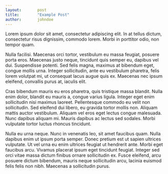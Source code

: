 ```yaml
---
layout:       post
title:        "Example Post"
author:       johndoe
---
```


Lorem ipsum dolor sit amet, consectetur adipiscing elit. In at tellus dictum, consectetur risus dignissim, commodo lorem. Morbi in porttitor odio, non tempor quam.

Nulla facilisi. Maecenas orci tortor, vestibulum eu massa feugiat, posuere porta eros. Maecenas justo neque, tincidunt quis semper eu, dapibus vel dui. Suspendisse potenti. Sed felis magna, maximus at bibendum eget, congue mollis urna. Integer sollicitudin, ante eu vestibulum pharetra, felis lorem volutpat mi, ut consequat lacus augue quis ex. Maecenas nec ipsum eleifend, convallis purus at, iaculis elit.

Cras bibendum mauris eu eros pharetra, quis tristique massa blandit. Nulla enim dolor, blandit eu mauris a, congue varius ligula. Integer eget enim sollicitudin nisi maximus laoreet. Pellentesque commodo eu velit non sollicitudin. Sed eleifend dui libero, eu gravida tortor mollis non. Aliquam mattis auctor vestibulum. Aliquam vel eros eget lectus congue malesuada. Nunc dapibus aliquam mi. Mauris dapibus ac lectus sed sodales. Morbi vulputate tortor luctus rhoncus tincidunt.

Nulla eu urna neque. Nunc in venenatis leo, sit amet faucibus quam. Nulla dapibus enim ut ipsum porta semper. Donec pretium est ut sapien ultrices vulputate. Ut vel urna eu enim ultrices feugiat ut hendrerit ante. Morbi eget faucibus arcu. Vivamus placerat ipsum eget tincidunt feugiat. Integer sed orci vitae massa dictum finibus ornare sollicitudin ex. Fusce eleifend, arcu posuere dictum bibendum, mauris neque sollicitudin arcu, lacinia euismod felis felis non nibh. Maecenas a sollicitudin purus.
